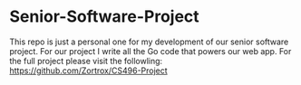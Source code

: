 # Senior-Software-Project


This repo is just a personal one for my development of our senior software project. For our project I write all the Go code that powers our web app. For the full project please visit the followling:
https://github.com/Zortrox/CS496-Project
